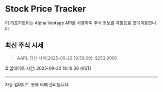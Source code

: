 
# Stock Price Tracker

이 리포지토리는 Alpha Vantage API를 사용하여 주식 정보를 자동으로 업데이트합니다.

## 최신 주식 시세
> AAPL 최신 시세(2025-09-29 19:59:00): $253.9000

⏳ 업데이트 시간: 2025-09-30 19:16:36 (KST)

---
자동 업데이트 봇에 의해 관리됩니다.
